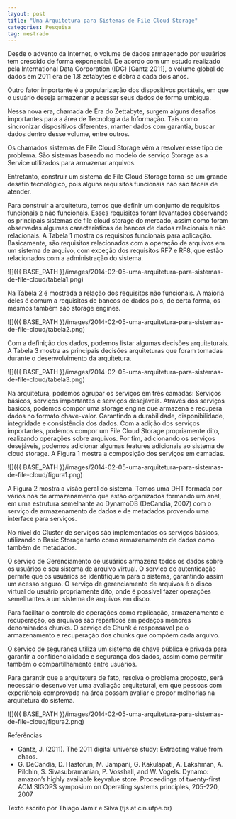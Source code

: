 ```yaml
---
layout: post
title: "Uma Arquitetura para Sistemas de File Cloud Storage"
categories: Pesquisa
tag: mestrado
---
```


Desde o advento da Internet, o volume de dados armazenado por usuários tem crescido de forma exponencial. De acordo com um estudo realizado pela International Data Corporation (IDC) [Gantz 2011], o volume global de dados em 2011 era de 1.8 zetabytes e dobra a cada dois anos.

Outro fator importante é a popularização dos dispositivos portáteis, em que o usuário deseja armazenar e acessar seus dados de forma umbíqua.

Nessa nova era, chamada de Era do Zettabyte, surgem alguns desafios importantes para a área de Tecnologia da Informação. Tais como sincronizar dispositivos diferentes, manter dados com garantia, buscar dados dentro desse volume, entre outros.

Os chamados sistemas de File Cloud Storage vêm a resolver esse tipo de problema. São sistemas baseado no modelo de serviço Storage as a Service utilizados para armazenar arquivos.

Entretanto, construir um sistema de File Cloud Storage torna-se um grande desafio tecnológico, pois alguns requisitos funcionais não são fáceis de atender.

Para construir a arquitetura, temos que definir um conjunto de requisitos funcionais e não funcionais. Esses requisitos foram levantados observando os principais sistemas de file cloud storage do mercado, assim como foram observadas algumas características de bancos de dados relacionais e não relacionais.
A Tabela 1 mostra os requisitos funcionais para aplicação. Basicamente, são requisitos relacionados com a operação de arquivos em um sistema de arquivo, com exceção dos requisitos RF7 e RF8, que estão relacionados com a administração do sistema.

![]({{ BASE_PATH }}/images/2014-02-05-uma-arquitetura-para-sistemas-de-file-cloud/tabela1.png)

Na Tabela 2 é mostrada a relação dos requisitos não funcionais. A maioria deles é comum a requisitos de bancos de dados pois, de certa forma, os mesmos também são storage engines.

![]({{ BASE_PATH }}/images/2014-02-05-uma-arquitetura-para-sistemas-de-file-cloud/tabela2.png)

Com a definição dos dados, podemos listar algumas decisões arquiteturais.  A Tabela 3 mostra as principais decisões arquiteturas que foram tomadas durante o desenvolvimento da arquitetura.

![]({{ BASE_PATH }}/images/2014-02-05-uma-arquitetura-para-sistemas-de-file-cloud/tabela3.png)

Na arquitetura, podemos agrupar os serviços em três camadas: Serviços básicos, serviços importantes e serviços desejáveis. Através dos serviços básicos, podemos compor uma storage engine que armazena e recupera dados no formato chave-valor. Garantindo a durabilidade, disponibilidade, integridade e consistência dos dados. Com a adição dos serviços importantes, podemos compor um File Cloud Storage propriamente dito, realizando operações sobre arquivos. Por fim, adicionando os serviços desejáveis, podemos adicionar algumas features adicionais ao sistema de cloud storage. A Figura 1 mostra a composição dos serviços em camadas.

![]({{ BASE_PATH }}/images/2014-02-05-uma-arquitetura-para-sistemas-de-file-cloud/figura1.png)

A Figura 2 mostra a visão geral do sistema. Temos uma DHT formada por vários nós de armazenamento que estão organizados formando um anel, em uma estrutura semelhante ao DynamoDB (DeCandia, 2007) com o serviço de armazenamento de dados e de metadados provendo uma interface para serviços.

No nível do Cluster de serviços são implementados os serviços básicos, utilizando o Basic Storage tanto como armazenamento de dados como também de metadados.

O serviço de Gerenciamento de usuários armazena todos os dados sobre os usuários e seu sistema de arquivo virtual. O serviço de autenticação permite que os usuários se identifiquem para o sistema, garantindo assim um acesso seguro. O serviço de gerenciamento de arquivos é o disco virtual do usuário propriamente dito, onde é possível fazer operações semelhantes a um sistema de arquivos em disco.

Para facilitar o controle de operações como replicação, armazenamento e recuperação, os arquivos são repartidos em pedaços menores denominados chunks. O serviço de Chunk é responsável pelo armazenamento e recuperação dos chunks que compõem cada arquivo.

O serviço de segurança utiliza um sistema de chave pública e privada para garantir a confidencialidade e segurança dos dados, assim como permitir também o compartilhamento entre usuários.

Para garantir que a arquitetura de fato, resolva o problema proposto, será necessário desenvolver uma avaliação arquitetural, em que pessoas com experiência comprovada na área possam avaliar e propor melhorias na arquitetura do sistema.

![]({{ BASE_PATH }}/images/2014-02-05-uma-arquitetura-para-sistemas-de-file-cloud/figura2.png)

Referências

* Gantz, J. (2011). The 2011 digital universe study: Extracting value from chaos.
* G. DeCandia, D. Hastorun, M. Jampani, G. Kakulapati, A. Lakshman, A. Pilchin, S. Sivasubramanian, P. Vosshall, and W. Vogels. Dynamo: amazon’s highly available keyvalue store. Proceedings of twenty-first ACM SIGOPS symposium on Operating systems principles, 205-220, 2007

Texto escrito por Thiago Jamir e Silva (tjs at cin.ufpe.br)
